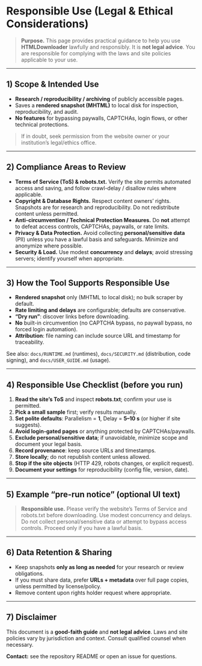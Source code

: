 # Responsible Use (Legal & Ethical Considerations)

> **Purpose.** This page provides practical guidance to help you use **HTMLDownloader** lawfully and responsibly. It is **not legal advice**. You are responsible for complying with the laws and site policies applicable to your use.

---

## 1) Scope & Intended Use
- **Research / reproducibility / archiving** of publicly accessible pages.
- Saves a **rendered snapshot (MHTML)** to local disk for inspection, reproducibility, and audit.
- **No features** for bypassing paywalls, CAPTCHAs, login flows, or other technical protections.

> If in doubt, seek permission from the website owner or your institution’s legal/ethics office.

---

## 2) Compliance Areas to Review
- **Terms of Service (ToS) & robots.txt.** Verify the site permits automated access and saving, and follow crawl-delay / disallow rules where applicable.
- **Copyright & Database Rights.** Respect content owners’ rights. Snapshots are for research and reproducibility. Do not redistribute content unless permitted.
- **Anti-circumvention / Technical Protection Measures.** Do **not** attempt to defeat access controls, CAPTCHAs, paywalls, or rate limits.
- **Privacy & Data Protection.** Avoid collecting **personal/sensitive data** (PII) unless you have a lawful basis and safeguards. Minimize and anonymize where possible.
- **Security & Load.** Use modest **concurrency** and **delays**; avoid stressing servers; identify yourself when appropriate.

---

## 3) How the Tool Supports Responsible Use
- **Rendered snapshot** only (MHTML to local disk); no bulk scraper by default.
- **Rate limiting and delays** are configurable; defaults are conservative.
- **“Dry run”**: discover links before downloading.
- **No** built-in circumvention (no CAPTCHA bypass, no paywall bypass, no forced login automation).
- **Attribution**: file naming can include source URL and timestamp for traceability.

See also: `docs/RUNTIME.md` (runtimes), `docs/SECURITY.md` (distribution, code signing), and `docs/USER_GUIDE.md` (usage).

---

## 4) Responsible Use Checklist (before you run)
1. **Read the site’s ToS** and inspect **robots.txt**; confirm your use is permitted.  
2. **Pick a small sample** first; verify results manually.  
3. **Set polite defaults**: Parallelism = **1**, Delay = **5–10 s** (or higher if site suggests).  
4. **Avoid login-gated pages** or anything protected by CAPTCHAs/paywalls.  
5. **Exclude personal/sensitive data**; if unavoidable, minimize scope and document your legal basis.  
6. **Record provenance**: keep source URLs and timestamps.  
7. **Store locally**; do not republish content unless allowed.  
8. **Stop if the site objects** (HTTP 429, robots changes, or explicit request).  
9. **Document your settings** for reproducibility (config file, version, date).

---

## 5) Example “pre-run notice” (optional UI text)
> **Responsible use.** Please verify the website’s Terms of Service and robots.txt before downloading. Use modest concurrency and delays. Do not collect personal/sensitive data or attempt to bypass access controls. Proceed only if you have a lawful basis.

---

## 6) Data Retention & Sharing
- Keep snapshots **only as long as needed** for your research or review obligations.
- If you must share data, prefer **URLs + metadata** over full page copies, unless permitted by license/policy.
- Remove content upon rights holder request where appropriate.

---

## 7) Disclaimer
This document is a **good-faith guide** and **not legal advice**. Laws and site policies vary by jurisdiction and context. Consult qualified counsel when necessary.

**Contact:** see the repository README or open an issue for questions.

